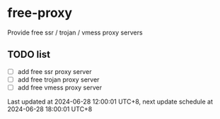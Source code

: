
# free-proxy
Provide free ssr / trojan / vmess proxy servers


## TODO list
- [ ] add free ssr proxy server
- [ ] add free trojan proxy server
- [ ] add free vmess proxy server

Last updated at 2024-06-28 12:00:01 UTC+8, next update schedule at 2024-06-28 18:00:01 UTC+8

